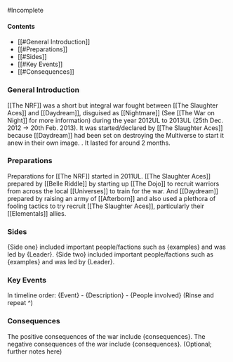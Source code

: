#Incomplete 

#### Contents
- [[#General Introduction]]
- [[#Preparations]]
- [[#Sides]]
- [[#Key Events]]
- [[#Consequences]]

### General Introduction
[[The NRF]] was a short but integral war fought between [[The Slaughter Aces]] and [[Daydream]], disguised as [[Nightmare]] (See [[The War on Night]] for more information) during the year 2012UL to 2013UL (25th Dec. 2012 -> 20th Feb. 2013). It was started/declared by [[The Slaughter Aces]] because [[Daydream]] had been set on destroying the Multiverse to start it anew in their own image. . It lasted for around 2 months.

### Preparations
Preparations for [[The NRF]] started in 2011UL. [[The Slaughter Aces]] prepared by [[Belle Riddle]] by starting up [[The Dojo]] to recruit warriors from across the local [[Universes]] to train for the war. And [[Daydream]] prepared by raising an army of [[Afterborn]] and also used a plethora of fooling tactics to try recruit [[The Slaughter Aces]], particularly their [[Elementals]] allies.

### Sides
{Side one} included important people/factions such as {examples} and was led by {Leader}. {Side two} included important people/factions such as {examples} and was led by {Leader}.

### Key Events
In timeline order:
{Event} - {Description} - {People involved}
(Rinse and repeat ^)

### Consequences
The positive consequences of the war include {consequences}.
The negative consequences of the war include {consequences}.
(Optional; further notes here)